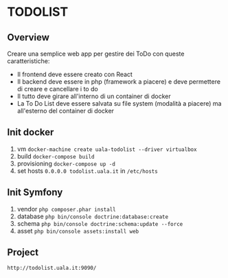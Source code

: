 # TODOLIST

## Overview
Creare una semplice web app per gestire dei ToDo con queste caratteristiche:
 - Il frontend deve essere creato con React
 - Il backend deve essere in php (framework a piacere) e deve permettere di creare e cancellare i to do
 - Il tutto deve girare all'interno di un container di docker
 - La To Do List deve essere salvata su file system (modalità a piacere) ma all'esterno del container di docker

## Init docker
1. vm `docker-machine create uala-todolist --driver virtualbox`
1. build `docker-compose build`
2. provisioning `docker-compose up -d`
3. set hosts `0.0.0.0 todolist.uala.it` in `/etc/hosts`

## Init Symfony
1. vendor `php composer.phar install`
2. database `php bin/console doctrine:database:create`
3. schema `php bin/console doctrine:schema:update --force`
4. asset `php bin/console assets:install web`

## Project
`http://todolist.uala.it:9090/`